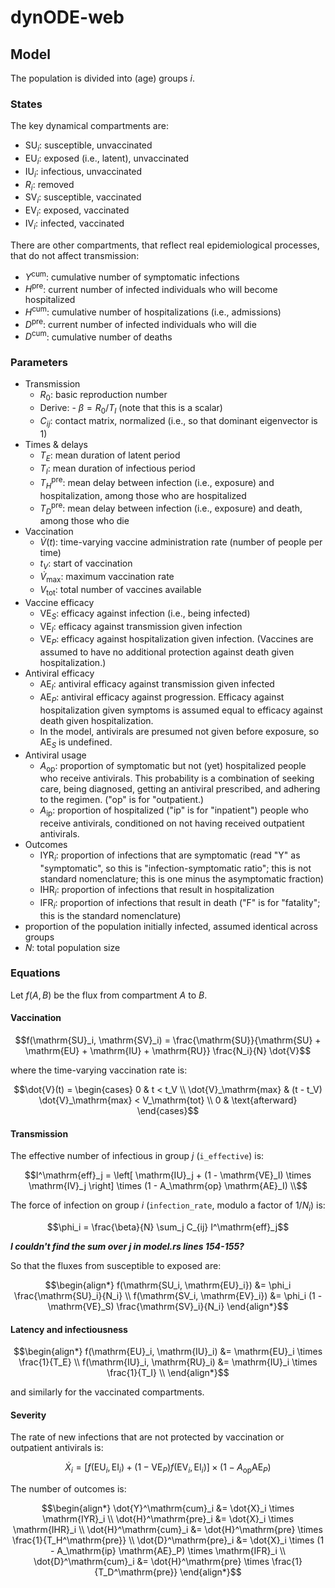 # dynODE-web

## Model

The population is divided into (age) groups $i$.

### States

The key dynamical compartments are:

- $\mathrm{SU}_i$: susceptible, unvaccinated
- $\mathrm{EU}_i$: exposed (i.e., latent), unvaccinated
- $\mathrm{IU}_i$: infectious, unvaccinated
- $R_i$: removed
- $\mathrm{SV}_i$: susceptible, vaccinated
- $\mathrm{EV}_i$: exposed, vaccinated
- $\mathrm{IV}_i$: infected, vaccinated

There are other compartments, that reflect real epidemiological processes, that do not affect transmission:

- $Y^\mathrm{cum}$: cumulative number of symptomatic infections
- $H^\mathrm{pre}$: current number of infected individuals who will become hospitalized
- $H^\mathrm{cum}$: cumulative number of hospitalizations (i.e., admissions)
- $D^\mathrm{pre}$: current number of infected individuals who will die
- $D^\mathrm{cum}$: cumulative number of deaths

### Parameters

- Transmission
  - $R_0$: basic reproduction number
  - Derive: - $\beta = R_0 / T_I$ (note that this is a scalar)
  - $C_{ij}$: contact matrix, normalized (i.e., so that dominant eigenvector is 1)
- Times & delays
  - $T_E$: mean duration of latent period
  - $T_I$: mean duration of infectious period
  - $T_H^\mathrm{pre}$: mean delay between infection (i.e., exposure) and hospitalization, among those who are hospitalized
  - $T_D^\mathrm{pre}$: mean delay between infection (i.e., exposure) and death, among those who die
- Vaccination
  - $\dot{V}(t)$: time-varying vaccine administration rate (number of people per time)
  - $t_V$: start of vaccination
  - $\dot{V}_\mathrm{max}$: maximum vaccination rate
  - $V_\mathrm{tot}$: total number of vaccines available
- Vaccine efficacy
  - $\mathrm{VE}_S$: efficacy against infection (i.e., being infected)
  - $\mathrm{VE}_I$: efficacy against transmission given infection
  - $\mathrm{VE}_P$: efficacy against hospitalization given infection. (Vaccines are assumed to have no additional protection against death given hospitalization.)
- Antiviral efficacy
  - $\mathrm{AE}_I$: antiviral efficacy against transmission given
  infected
  - $\mathrm{AE}_P$: antiviral efficacy against progression. Efficacy against hospitalization given symptoms is assumed equal to efficacy against death given hospitalization.
  - In the model, antivirals are presumed not given before exposure, so $\mathrm{AE}_S$ is undefined.
- Antiviral usage
  - $A_\mathrm{op}$: proportion of symptomatic but not (yet) hospitalized people who receive antivirals. This probability is a combination of seeking care, being diagnosed, getting an antiviral prescribed, and adhering to the regimen. ("op" is for "outpatient.)
  - $A_\mathrm{ip}$: proportion of hospitalized ("ip" is for "inpatient") people who receive antivirals, conditioned on not having received outpatient antivirals.
- Outcomes
  - $\mathrm{IYR}_i$: proportion of infections that are symptomatic (read "Y" as "symptomatic", so this is "infection-symptomatic ratio"; this is not standard nomenclature; this is one minus the asymptomatic fraction)
  - $\mathrm{IHR}_i$: proportion of infections that result in hospitalization
  - $\mathrm{IFR}_i$: proportion of infections that result in death ("F" is for "fatality"; this is the standard nomenclature)
- proportion of the population initially infected, assumed identical across groups
- $N$: total population size

### Equations

Let $f(A, B)$ be the flux from compartment $A$ to $B$.

#### Vaccination

```math
f(\mathrm{SU}_i, \mathrm{SV}_i) = \frac{\mathrm{SU}}{\mathrm{SU} + \mathrm{EU} + \mathrm{IU} + \mathrm{RU}} \frac{N_i}{N} \dot{V}
```

where the time-varying vaccination rate is:

```math
\dot{V}(t) = \begin{cases}
0 & t < t_V \\
\dot{V}_\mathrm{max} & (t - t_V) \dot{V}_\mathrm{max} < V_\mathrm{tot} \\
0 & \text{afterward}
\end{cases}
```

#### Transmission

The effective number of infectious in group $j$ (`i_effective`) is:

```math
I^\mathrm{eff}_j = \left[ \mathrm{IU}_j + (1 - \mathrm{VE}_I) \times \mathrm{IV}_j \right] \times (1 - A_\mathrm{op} \mathrm{AE}_I) \\
```

The force of infection on group $i$ (`infection_rate`, modulo a factor of $1/N_i$) is:

```math
\phi_i = \frac{\beta}{N} \sum_j C_{ij} I^\mathrm{eff}_j
```

***I couldn't find the sum over $j$ in model.rs lines 154-155?***

So that the fluxes from susceptible to exposed are:

```math
\begin{align*}
f(\mathrm{SU_i, \mathrm{EU}_i}) &= \phi_i \frac{\mathrm{SU}_i}{N_i} \\
f(\mathrm{SV_i, \mathrm{EV}_i}) &= \phi_i (1 - \mathrm{VE}_S) \frac{\mathrm{SV}_i}{N_i}
\end{align*}
```

#### Latency and infectiousness

```math
\begin{align*}
f(\mathrm{EU}_i, \mathrm{IU}_i) &= \mathrm{EU}_i \times \frac{1}{T_E} \\
f(\mathrm{IU}_i, \mathrm{RU}_i) &= \mathrm{IU}_i \times \frac{1}{T_I} \\
\end{align*}
```

and similarly for the vaccinated compartments.

#### Severity

The rate of new infections that are not protected by vaccination or outpatient antivirals is:

```math
\dot{X}_i = \left[ f(\mathrm{EU}_i, \mathrm{EI}_i) + (1 - \mathrm{VE}_P) f(\mathrm{EV}_i, \mathrm{EI}_i) \right] \times (1 - A_\mathrm{op} \mathrm{AE}_P)
```

The number of outcomes is:

```math
\begin{align*}
\dot{Y}^\mathrm{cum}_i &= \dot{X}_i \times \mathrm{IYR}_i \\
\dot{H}^\mathrm{pre}_i &= \dot{X}_i \times \mathrm{IHR}_i \\
\dot{H}^\mathrm{cum}_i &= \dot{H}^\mathrm{pre} \times \frac{1}{T_H^\mathrm{pre}} \\
\dot{D}^\mathrm{pre}_i &= \dot{X}_i \times (1 - A_\mathrm{ip} \mathrm{AE}_P) \times \mathrm{IFR}_i \\
\dot{D}^\mathrm{cum}_i &= \dot{H}^\mathrm{pre} \times \frac{1}{T_D^\mathrm{pre}}
\end{align*}
```

